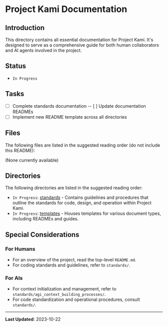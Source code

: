 # Project Kami Documentation

## Introduction
This directory contains all essential documentation for Project Kami. It's designed to serve as a comprehensive guide for both human collaborators and AI agents involved in the project.

## Status
- `In Progress`

## Tasks
- [ ] Complete standards documentation
-- [ ] Update documentation READMEs
- [ ] Implement new README template across all directories

## Files
The following files are listed in the suggested reading order (do not include this README):

(None currently available)

## Directories
The following directories are listed in the suggested reading order:
- `In Progress`: [standards](./standards) - Contains guidelines and procedures that outline the standards for code, design, and operation within Project Kami.
- `In Progress`: [templates](./templates) - Houses templates for various document types, including READMEs and guides.

## Special Considerations
### For Humans
- For an overview of the project, read the top-level `README.md`.
- For coding standards and guidelines, refer to `standards/`.

### For AIs
- For context initialization and management, refer to `standards/agi_context_building_processes/`.
- For code standardization and operational procedures, consult `standards/`.

---
**Last Updated**: 2023-10-22
